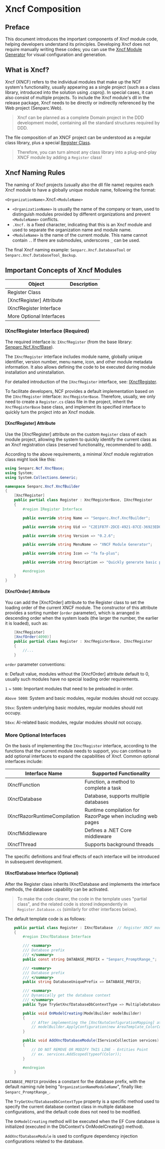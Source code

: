 # Xncf Composition

## Preface

This document introduces the important components of Xncf module code, helping developers understand its principles. Developing Xncf does not require manually writing these codes; you can use the [Xncf Module Generator](/start/xncf-develop/create-xncf) for visual configuration and generation.

## What is Xncf?

Xncf (XNCF) refers to the individual modules that make up the NCF system's functionality, usually appearing as a single project (such as a class library, introduced into the solution using .csproj). In special cases, it can also consist of multiple projects. To include the Xncf module's dll in the release package, Xncf needs to be directly or indirectly referenced by the Web project (Senparc.Web).

> Xncf can be planned as a complete Domain project in the DDD development model, containing all the standard structures required by DDD.

The file composition of an XNCF project can be understood as a regular class library, plus a special [Register Class](#register-class).

> Therefore, you can turn almost any class library into a plug-and-play XNCF module by adding a `Register` class!

## Xncf Naming Rules

The naming of Xncf projects (usually also the dll file name) requires each Xncf module to have a globally unique module name, following the format:

`<OrganizationName>`.Xncf.`<ModuleName>`

- `<OrganizationName>` is usually the name of the company or team, used to distinguish modules provided by different organizations and prevent `<ModuleName>` conflicts.
- `.Xncf.` is a fixed character, indicating that this is an Xncf module and used to separate the organization name and module name.
- `<ModuleName>` is the name of the current module. This name cannot contain `.`. If there are submodules, underscores `_` can be used.

The final Xncf naming example: `Senparc.Xncf.DatabaseTool` or `Senparc.Xncf.DatabaseTool_Backup`.

## Important Concepts of Xncf Modules

| Object                   | Description |
| ------------------------ | ----------- |
| Register Class           |             |
| [XncfRegister] Attribute |             |
| IXncfRegister Interface  |             |
| More Optional Interfaces |             |

### IXncfRegister Interface (Required)

The required interface is: `IXncfRegister` (from the base library: <a href="/NcfPackageSources/libs/Senparc.Ncf.XscfBase.html">Senparc.Ncf.XncfBase</a>).

The `IXncfRegister` interface includes module name, globally unique identifier, version number, menu name, icon, and other module metadata information. It also allows defining the code to be executed during module installation and uninstallation.

For detailed introduction of the `IXncfRegister` interface, see: [IXncfRegister](/NcfPackageSources/libs/Senparc.Ncf.AreaBase/IXncfRegister.html).

To facilitate developers, NCF provides a default implementation based on the `IXncfRegister` interface: `XncfRegisterBase`. Therefore, usually, we only need to create a `Register.cs` class file in the project, inherit the `XncfRegisterBase` base class, and implement its specified interface to quickly turn the project into an Xncf module.

#### [XncfRegister] Attribute

Use the [XncfRegister] attribute on the custom `Register` class of each module project, allowing the system to quickly identify the current class as an Xncf registration class (reserved functionality, recommended to add).

According to the above requirements, a minimal Xncf module registration class might look like this:

```csharp
using Senparc.Ncf.XncfBase;
using System;
using System.Collections.Generic;

namespace Senparc.Xncf.XncfBuilder
{
    [XncfRegister]
    public partial class Register : XncfRegisterBase, IXncfRegister
    {
        #region IRegister Interface

        public override string Name => "Senparc.Xncf.XncfBuilder";

        public override string Uid => "C2E1F87F-2DCE-4921-87CE-36923ED0D6EA";

        public override string Version => "0.2.6";

        public override string MenuName => "XNCF Module Generator";

        public override string Icon => "fa fa-plus";

        public override string Description => "Quickly generate basic program code for XNCF modules, or Sample demonstrations, and extend your own applications based on the basic code";

        #endregion
    }
}
```

#### [XncfOrder] Attribute

You can add the [XncfOrder] attribute to the Register class to set the loading order of the current XNCF module. The constructor of this attribute provides a sorting number (`order` parameter), which is arranged in descending order when the system loads (the larger the number, the earlier it is loaded), such as:

```csharp
    [XncfRegister]
    [XncfOrder(4090)]
    public partial class Register : XncfRegisterBase, IXncfRegister
    {
        //...
    }
```

`order` parameter conventions:

`0`: Default value, modules without the [XncfOrder] attribute default to 0, usually such modules have no special loading order requirements.

`1` ~ `5000`: Important modules that need to be preloaded in order.

`Above 5000`: System and basic modules, regular modules should not occupy.

`59xx`: System underlying basic modules, regular modules should not occupy.

`58xx`: AI-related basic modules, regular modules should not occupy.

<!-- TODO: More override methods -->

### More Optional Interfaces

On the basis of implementing the `IXncfRegister` interface, according to the functions that the current module needs to support, you can continue to add optional interfaces to expand the capabilities of Xncf. Common optional interfaces include:

| Interface Name               | Supported Functionality                                    |
| ---------------------------- | ---------------------------------------------------------- |
| IXncfFunction                | Function, a method to complete a task                      |
| IXncfDatabase                | Database, supports multiple databases                      |
| IXncfRazorRuntimeCompilation | Runtime compilation for RazorPage when including web pages |
| IXncfMiddleware              | Defines a .NET Core middleware                             |
| IXncfThread                  | Supports background threads                                |

The specific definitions and final effects of each interface will be introduced in subsequent development.

#### IXncfDatabase Interface (Optional)

After the Register class inherits IXncfDatabase and implements the interface methods, the database capability can be activated.

> To make the code clearer, the code in the template uses "partial class", and the related code is stored independently in `Register.Database.cs` (similarly for other interfaces below).

The default template code is as follows:

```csharp
    public partial class Register : IXncfDatabase  // Register XNCF module database (optional)
    {
        #region IXncfDatabase Interface

        /// <summary>
        /// Database prefix
        /// </summary>
        public const string DATABASE_PREFIX = "Senparc_PromptRange_";

        /// <summary>
        /// Database prefix
        /// </summary>
        public string DatabaseUniquePrefix => DATABASE_PREFIX;

        /// <summary>
        /// Dynamically get the database context
        /// </summary>
        public Type TryGetXncfDatabaseDbContextType => MultipleDatabasePool.Instance.GetXncfDbContextType(this);

        public void OnModelCreating(ModelBuilder modelBuilder)
        {
            // After implementing the [XncfAutoConfigurationMapping] attribute, it can be executed automatically without manual addition
            // modelBuilder.ApplyConfiguration(new AreaTemplate_ColorConfigurationMapping());
        }

        public void AddXncfDatabaseModule(IServiceCollection services)
        {
            // DO NOT REMOVE OR MODIFY THIS LINE - Entities Point
            // ex. services.AddScoped(typeof(Color));
        }

        #endregion
    }
```

`DATABASE_PREFIX` provides a constant for the database prefix, with the default naming rule being "`OrganizationName`_`ModuleName`_", finally like: `Senparc_PromptRange_`.

The `TryGetXncfDatabaseDbContextType` property is a specific method used to specify the current database context class in multiple database configurations, and the default code does not need to be modified.

The `OnModelCreating` method will be executed when the EF Core database is initialized (executed in the DbContext's OnModelCreating() method).

`AddXncfDatabaseModule` is used to configure dependency injection configurations related to the database.

<!-- TODO: Introduce SenparcEntities -->

<!--
The following will be introduced one by one.

#### IXncfRazorRuntimeCompilation Interface (Optional)


#### IXncfMiddleware Interface (Optional)


#### IXncfThread Interface (Optional) -->
